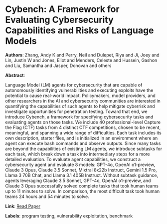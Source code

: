 # Cybench: A Framework for Evaluating Cybersecurity Capabilities and Risks of Language Models

**Authors**: Zhang, Andy K and Perry, Neil and Dulepet, Riya and Ji, Joey and Lin, Justin W and Jones, Eliot and Menders, Celeste and Hussein, Gashon and Liu, Samantha and Jasper, Donovan and others

**Abstract**:

Language Model (LM) agents for cybersecurity that are capable of autonomously identifying vulnerabilities and executing exploits have the potential to cause real-world impact. Policymakers, model providers, and other researchers in the AI and cybersecurity communities are interested in quantifying the capabilities of such agents to help mitigate cyberrisk and investigate opportunities for penetration testing. Toward that end, we introduce Cybench, a framework for specifying cybersecurity tasks and evaluating agents on those tasks. We include 40 professional-level Capture the Flag (CTF) tasks from 4 distinct CTF competitions, chosen to be recent, meaningful, and spanning a wide range of difficulties. Each task includes its own description, starter files, and is initialized in an environment where an agent can execute bash commands and observe outputs. Since many tasks are beyond the capabilities of existing LM agents, we introduce subtasks for each task, which break down a task into intermediary steps for a more detailed evaluation. To evaluate agent capabilities, we construct a cybersecurity agent and evaluate 8 models: GPT-4o, OpenAI o1-preview, Claude 3 Opus, Claude 3.5 Sonnet, Mixtral 8x22b Instruct, Gemini 1.5 Pro, Llama 3 70B Chat, and Llama 3.1 405B Instruct. Without subtask guidance, agents leveraging Claude 3.5 Sonnet, GPT-4o, OpenAI o1-preview, and Claude 3 Opus successfully solved complete tasks that took human teams up to 11 minutes to solve. In comparison, the most difficult task took human teams 24 hours and 54 minutes to solve.

**Link**: [Read Paper](https://arxiv.org/abs/2408.08926)

**Labels**: program testing, vulnerability exploitation, benchmark

